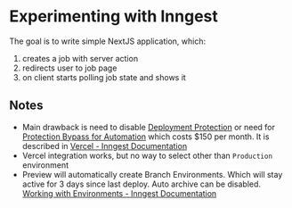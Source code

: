 # Experimenting with Inngest

The goal is to write simple NextJS application, which:

1. creates a job with server action
2. redirects user to job page
3. on client starts polling job state and shows it

## Notes

- Main drawback is need to disable [Deployment Protection](https://vercel.com/docs/security/deployment-protection#configuring-deployment-protection) or need for [Protection Bypass for Automation](https://vercel.com/docs/security/deployment-protection/methods-to-bypass-deployment-protection/protection-bypass-automation) which costs $150 per month. It is described in [Vercel - Inngest Documentation](https://www.inngest.com/docs/deploy/vercel?ref=app-onboarding-functions#deploying-to-vercel)
- Vercel integration works, but no way to select other than `Production` environment
- Preview will automatically create Branch Environments. Which will stay active for 3 days since last deploy. Auto archive can be disabled. [Working with Environments - Inngest Documentation](https://www.inngest.com/docs/platform/environments)
